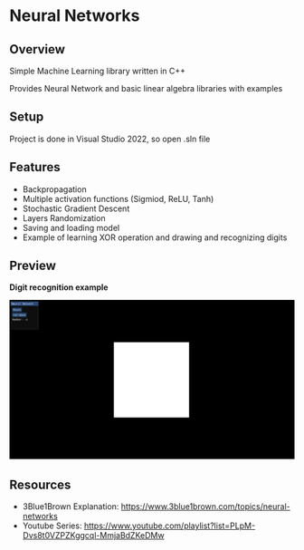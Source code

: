 # Neural Networks

## Overview
Simple Machine Learning library written in C++

Provides Neural Network and basic linear algebra libraries with examples

## Setup
Project is done in Visual Studio 2022, so open .sln file

## Features
- Backpropagation
- Multiple activation functions (Sigmiod, ReLU, Tanh)
- Stochastic Gradient Descent
- Layers Randomization
- Saving and loading model
- Example of learning XOR operation and drawing and recognizing digits

## Preview
**Digit recognition example**

![](https://github.com/Filipeak/machine-learning/blob/main/res/Animation.gif)

## Resources
- 3Blue1Brown Explanation: https://www.3blue1brown.com/topics/neural-networks
- Youtube Series: https://www.youtube.com/playlist?list=PLpM-Dvs8t0VZPZKggcql-MmjaBdZKeDMw